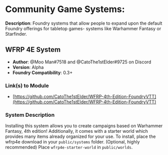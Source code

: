 # Community Game Systems:

**Description**: Foundry systems that allow people to expand upon the default Foundry offerings for tabletop games- systems like Warhammer Fantasy or Starfinder.

## WFRP 4E System

* **Author**: @Moo Man#7518 and @CatoThe1stElder#9725 on Discord
* **Version**: Alpha
* **Foundry Compatibility**: 0.3+


### Link(s) to Module
* [https://github.com/CatoThe1stElder/WFRP-4th-Edition-FoundryVTT](https://github.com/CatoThe1stElder/WFRP-4th-Edition-FoundryVTT) 

### System Description

Installing this system allows you to create campaigns based on Warhammer Fantasy, 4th edition!  Additionally, it comes with a starter world which provides many items already organized for your use.  To install, place the wfrp4e download in your `public/systems` folder.  (Optional, highly recommended) Place `wfrp4e-starter-world` in `public/worlds`.